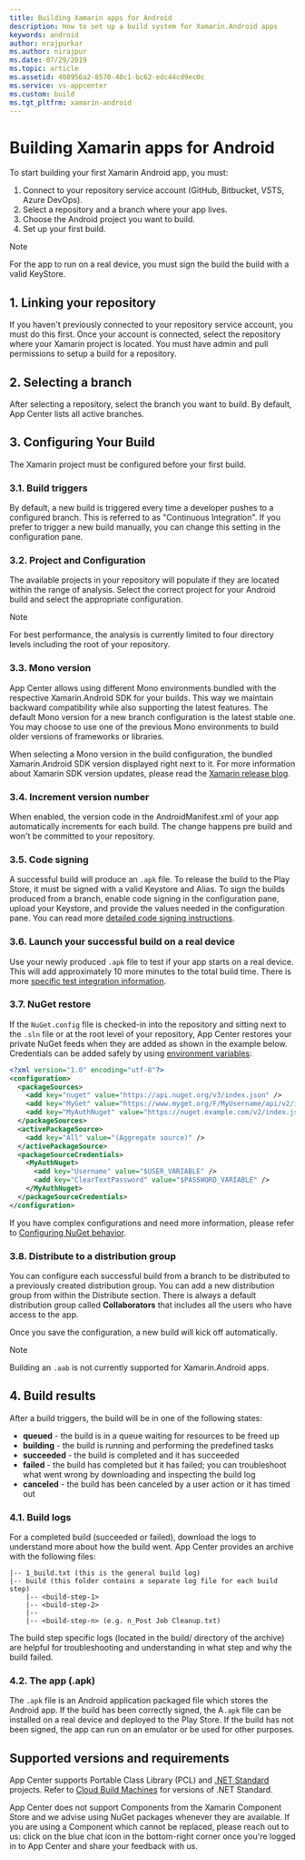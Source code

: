 ```yaml
---
title: Building Xamarin apps for Android
description: How to set up a build system for Xamarin.Android apps
keywords: android
author: nrajpurkar
ms.author: nirajpur
ms.date: 07/29/2019
ms.topic: article
ms.assetid: 408956a2-8570-40c1-bc62-edc44cd9ec0c
ms.service: vs-appcenter
ms.custom: build
ms.tgt_pltfrm: xamarin-android
---
```


# Building Xamarin apps for Android

To start building your first Xamarin Android app, you must:

1. Connect to your repository service account (GitHub, Bitbucket, VSTS, Azure DevOps).
2. Select a repository and a branch where your app lives.
3. Choose the Android project you want to build.
4. Set up your first build.

> [!NOTE]
> For the app to run on a real device, you must sign the build the build with a valid KeyStore.

## 1. Linking your repository

If you haven't previously connected to your repository service account, you must do this first. Once your account is connected, select the repository where your Xamarin project is located. You must have admin and pull permissions to setup a build for a repository.

## 2. Selecting a branch

After selecting a repository, select the branch you want to build. By default, App Center lists all active branches.

## 3. Configuring Your Build

The Xamarin project must be configured before your first build.

### 3.1. Build triggers

By default, a new build is triggered every time a developer pushes to a configured branch. This is referred to as "Continuous Integration". If you prefer to trigger a new build manually, you can change this setting in the configuration pane.

### 3.2. Project and Configuration

The available projects in your repository will populate if they are located within the range of analysis. Select the correct project for your Android build and select the appropriate configuration.

> [!NOTE]
> For best performance, the analysis is currently limited to four directory levels including the root of your repository.

### 3.3. Mono version

App Center allows using different Mono environments bundled with the respective Xamarin.Android SDK for your builds. This way we maintain backward compatibility while also supporting the latest features. The default Mono version for a new branch configuration is the latest stable one. You may choose to use one of the previous Mono environments to build older versions of frameworks or libraries. 

When selecting a Mono version in the build configuration, the bundled Xamarin.Android SDK version displayed right next to it. For more information about Xamarin SDK version updates, please read the [Xamarin release blog](https://releases.xamarin.com/).

### 3.4. Increment version number

When enabled, the version code in the AndroidManifest.xml of your app automatically increments for each build. The change happens pre build and won't be committed to your repository.

### 3.5. Code signing

A successful build will produce an `.apk` file. To release the build to the Play Store, it must be signed with a valid Keystore and Alias. To sign the builds produced from a branch, enable code signing in the configuration pane, upload your Keystore, and provide the values needed in the configuration pane. You can read more [detailed code signing instructions](~/build/xamarin/android/code-signing.md).

### 3.6. Launch your successful build on a real device

Use your newly produced `.apk` file to test if your app starts on a real device. This will add approximately 10 more minutes to the total build time. There is more [specific test integration information](~/build/build-test-integration.md).

### 3.7. NuGet restore

If the `NuGet.config` file is checked-in into the repository and sitting next to the `.sln` file or at the root level of your repository, App Center restores your private NuGet feeds when they are added as shown in the example below. Credentials can be added safely by using [environment variables](~/build/custom/variables/index.md):

```xml
<?xml version="1.0" encoding="utf-8"?>
<configuration>
  <packageSources>
    <add key="nuget" value="https://api.nuget.org/v3/index.json" />
    <add key="MyGet" value="https://www.myget.org/F/MyUsername/api/v2/index.json" />
    <add key="MyAuthNuget" value="https://nuget.example.com/v2/index.json" />
  </packageSources>
  <activePackageSource>
    <add key="All" value="(Aggregate source)" />
  </activePackageSource>
  <packageSourceCredentials>
    <MyAuthNuget>
      <add key="Username" value="$USER_VARIABLE" />
      <add key="ClearTextPassword" value="$PASSWORD_VARIABLE" />
    </MyAuthNuget>
  </packageSourceCredentials>
</configuration>
```

If you have complex configurations and need more information, please refer to [Configuring NuGet behavior](https://docs.microsoft.com/nuget/consume-packages/configuring-nuget-behavior).

### 3.8. Distribute to a distribution group

You can configure each successful build from a branch to be distributed to a previously created distribution group. You can add a new distribution group from within the Distribute section. There is always a default distribution group called **Collaborators** that includes all the users who have access to the app.

Once you save the configuration, a new build will kick off automatically.

> [!NOTE]
> Building an `.aab` is not currently supported for Xamarin.Android apps.
## 4. Build results

After a build triggers, the build will be in one of the following states:

* **queued** -  the build is in a queue waiting for resources to be freed up
* **building** - the build is running and performing the predefined tasks
* **succeeded** - the build is completed and it has succeeded
* **failed** - the build has completed but it has failed; you can troubleshoot what went wrong by downloading and inspecting the build log
* **canceled** - the build has been canceled by a user action or it has timed out

### 4.1. Build logs

For a completed build (succeeded or failed), download the logs to understand more about how the build went. App Center provides an archive with the following files:

```NA
|-- 1_build.txt (this is the general build log)
|-- build (this folder contains a separate log file for each build step)
    |-- <build-step-1>
    |-- <build-step-2>
    |--
    |-- <build-step-n> (e.g. n_Post Job Cleanup.txt)
```

The build step specific logs (located in the build/ directory of the archive) are helpful for troubleshooting and understanding in what step and why the build failed.

### 4.2. The app (.apk)

The `.apk` file is an Android application packaged file which stores the Android app. If the build has been correctly signed, the A`.apk` file can be installed on a real device and deployed to the Play Store. If the build has not been signed, the app can run on an emulator or be used for other purposes.

## Supported versions and requirements

App Center supports Portable Class Library (PCL) and [.NET Standard](https://docs.microsoft.com/dotnet/standard/net-standard) projects. Refer to [Cloud Build Machines](~/build/software.md) for versions of .NET Standard.

App Center does not support Components from the Xamarin Component Store and we advise using NuGet packages whenever they are available. If you are using a Component which cannot be replaced, please reach out to us: click on the blue chat icon in the bottom-right corner once you're logged in to App Center and share your feedback with us.
